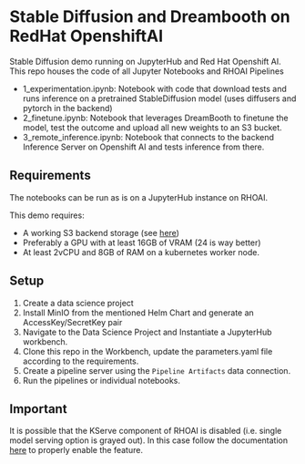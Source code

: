# Stable Diffusion and Dreambooth on RedHat OpenshiftAI

Stable Diffusion demo running on JupyterHub and Red Hat Openshift AI. This repo houses the code of all Jupyter Notebooks and RHOAI Pipelines

- 1_experimentation.ipynb: Notebook with code that download tests and runs inference on a pretrained StableDiffusion model (uses diffusers and pytorch in the backend)
- 2_finetune.ipynb: Notebook that leverages DreamBooth to finetune the model, test the outcome and upload all new weights to an S3 bucket.
- 3_remote_inference.ipynb: Notebook that connects to the backend Inference Server on Openshift AI and tests inference from there.

## Requirements
The notebooks can be run as is on a JupyterHub instance on RHOAI.

This demo requires:

- A working S3 backend storage (see [here](https://github.com/mcaimi/minio-helm))
- Preferably a GPU with at least 16GB of VRAM (24 is way better)
- At least 2vCPU and 8GB of RAM on a kubernetes worker node.

## Setup
1. Create a data science project
2. Install MinIO from the mentioned Helm Chart and generate an AccessKey/SecretKey pair
3. Navigate to the Data Science Project and Instantiate a JupyterHub workbench.
4. Clone this repo in the Workbench, update the parameters.yaml file according to the requirements.
5. Create a pipeline server using the `Pipeline Artifacts` data connection.
6. Run the pipelines or individual notebooks.

## Important

It is possible that the KServe component of RHOAI is disabled (i.e. single model serving option is grayed out).
In this case follow the documentation [here](https://docs.redhat.com/en/documentation/red_hat_openshift_ai_self-managed/2.10/html/serving_models/serving-large-models_serving-large-models#configuring-automated-installation-of-kserve_serving-large-models) to properly enable the feature.

